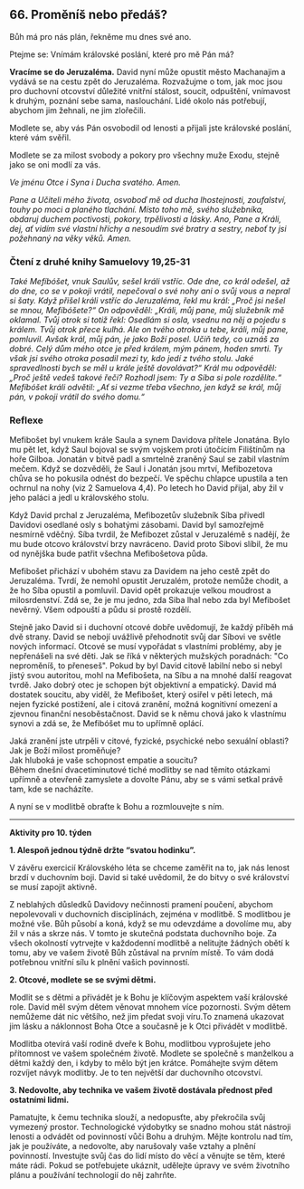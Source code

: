 ## 66. **Proměníš nebo předáš?**

Bůh má pro nás plán, řekněme mu dnes své ano.

Ptejme se: Vnímám královské poslání, které pro mě Pán má?

**Vracíme se do Jeruzaléma.** David nyní může opustit město Machanajim a vydává se na cestu zpět do Jeruzaléma. Rozvažujme o tom, jak moc jsou pro duchovní otcovství důležité vnitřní stálost, soucit, odpuštění, vnímavost k druhým, poznání sebe sama, naslouchání. Lidé okolo nás potřebují, abychom jim žehnali, ne jim zlořečili.

Modlete se, aby vás Pán osvobodil od lenosti a přijali jste královské poslání, které vám svěřil.

Modlete se za milost svobody a pokory pro všechny muže Exodu, stejně jako se oni modlí za vás.

_Ve jménu Otce i Syna i Ducha svatého. Amen._

_Pane a Učiteli mého života, osvoboď mě od ducha lhostejnosti, zoufalství, touhy po moci a planého tlachání. Místo toho mě, svého služebníka, obdaruj duchem poctivosti, pokory, trpělivosti a lásky. Ano, Pane a Králi, dej, ať vidím své vlastní hříchy a nesoudím své bratry a sestry, neboť ty jsi požehnaný na věky věků. Amen._

### Čtení z druhé knihy Samuelovy 19,25-31

_Také Mefíbóšet, vnuk Saulův, sešel králi vstříc. Ode dne, co král odešel, až do dne, co se v pokoji vrátil, nepečoval o své nohy ani o svůj vous a nepral si šaty. Když přišel králi vstříc do Jeruzaléma, řekl mu král: „Proč jsi nešel se mnou, Mefíbóšete?“ On odpověděl: „Králi, můj pane, můj služebník mě oklamal. Tvůj otrok si totiž řekl: Osedlám si osla, vsednu na něj a pojedu s králem. Tvůj otrok přece kulhá. Ale on tvého otroka u tebe, králi, můj pane, pomluvil. Avšak král, můj pán, je jako Boží posel. Učiň tedy, co uznáš za dobré. Celý dům mého otce je před králem, mým pánem, hoden smrti. Ty však jsi svého otroka posadil mezi ty, kdo jedí z tvého stolu. Jaké spravedlnosti bych se měl u krále ještě dovolávat?“ Král mu odpověděl: „Proč ještě vedeš takové řeči? Rozhodl jsem: Ty a Síba si pole rozdělíte.“ Mefíbóšet králi odvětil: „Ať si vezme třeba všechno, jen když se král, můj pán, v pokoji vrátil do svého domu.“_

### Reflexe

Mefibošet byl vnukem krále Saula a synem Davidova přítele Jonatána. Bylo mu pět let, když Saul bojoval se svým vojskem proti útočícím Filištínům na hoře Gilboa. Jonatán v bitvě padl a smrtelně zraněný Saul se zabil vlastním mečem. Když se dozvěděli, že Saul i Jonatán jsou mrtví, Mefibozetova chůva se ho pokusila odnést do bezpečí. Ve spěchu chlapce upustila a ten ochrnul na nohy (viz 2 Samuelova 4,4). Po letech ho David přijal, aby žil v jeho paláci a jedl u královského stolu.

Když David prchal z Jeruzaléma, Mefibozetův služebník Síba přivedl Davidovi osedlané osly s bohatými zásobami. David byl samozřejmě nesmírně vděčný. Síba tvrdil, že Mefibozet zůstal v Jeruzalémě s nadějí, že mu bude otcovo království brzy navráceno. David proto Sibovi slíbil, že mu od nynějška bude patřit všechna Mefibošetova půda.

Mefibošet přichází v ubohém stavu za Davidem na jeho cestě zpět do Jeruzaléma. Tvrdí, že nemohl opustit Jeruzalém, protože nemůže chodit, a že ho Síba opustil a pomluvil. David opět prokazuje velkou moudrost a milosrdenství. Zdá se, že je mu jedno, zda Siba lhal nebo zda byl Mefibošet nevěrný. Všem odpouští a půdu si prostě rozdělí.

Stejně jako David si i duchovní otcové dobře uvědomují, že každý příběh má dvě strany. David se nebojí uvážlivě přehodnotit svůj dar Síbovi ve světle nových informací. Otcové se musí vypořádat s vlastními problémy, aby je nepřenášeli na své děti. Jak se říká v některých mužských poradnách: "Co neproměníš, to přeneseš". Pokud by byl David citově labilní nebo si nebyl jistý svou autoritou, mohl na Mefibošeta, na Síbu a na mnohé další reagovat tvrdě. Jako dobrý otec je schopen být objektivní a empatický. David má dostatek soucitu, aby viděl, že Mefibošet, který osiřel v pěti letech, má nejen fyzické postižení, ale i citová zranění, možná kognitivní omezení a zjevnou finanční nesoběstačnost. David se k němu chová jako k vlastnímu synovi a zdá se, že Mefibóšet mu to upřímně oplácí.

Jaká zranění jste utrpěli v citové, fyzické, psychické nebo sexuální oblasti? \
Jak je Boží milost proměňuje? \
Jak hluboká je vaše schopnost empatie a soucitu? \
Během dnešní dvacetiminutové tiché modlitby se nad těmito otázkami upřímně a otevřeně zamyslete a dovolte Pánu, aby se s vámi setkal právě tam, kde se nacházíte.

A nyní se v modlitbě obraťte k Bohu a rozmlouvejte s ním.

---

**Aktivity pro 10. týden**

**1. Alespoň jednou týdně držte “svatou hodinku”.**

V závěru exercicií Královského léta se chceme zaměřit na to, jak nás lenost brzdí v duchovním boji. David si také uvědomil, že do bitvy o své království se musí zapojit aktivně.

Z neblahých důsledků Davidovy nečinnosti pramení poučení, abychom nepolevovali v duchovních disciplínách, zejména v modlitbě. S modlitbou je možné vše. Bůh působí a koná, když se mu odevzdáme a dovolíme mu, aby žil v nás a skrze nás. V tomto je skutečná podstata duchovního boje. Za všech okolností vytrvejte v každodenní modlitbě a nelitujte žádných obětí k tomu, aby ve vašem životě Bůh zůstával na prvním místě. To vám dodá potřebnou vnitřní sílu k plnění vašich povinností.

**2. Otcové, modlete se se svými dětmi.**

Modlit se s dětmi a přivádět je k Bohu je klíčovým aspektem vaší královské role. David měl svým dětem věnovat mnohem více pozornosti. Svým dětem nemůžeme dát nic většího, než jim předat svoji víru.To znamená ukazovat jim lásku a náklonnost Boha Otce a současně je k Otci přivádět v modlitbě.

Modlitba otevírá vaší rodině dveře k Bohu, modlitbou vyprošujete jeho přítomnost ve vašem společném životě. Modlete se společně s manželkou a dětmi každý den, i kdyby to mělo být jen krátce. Pomáhejte svým dětem rozvíjet návyk modlitby. Je to ten největší dar duchovního otcovství.

**3. Nedovolte, aby technika ve vašem životě dostávala přednost před ostatními lidmi.**

Pamatujte, k čemu technika slouží, a nedopusťte, aby překročila svůj vymezený prostor. Technologické výdobytky se snadno mohou stát nástroji lenosti a odvádět od povinností vůči Bohu a druhým. Mějte kontrolu nad tím, jak je používáte, a nedovolte, aby narušovaly vaše vztahy a plnění povinností. Investujte svůj čas do lidí místo do věcí a věnujte se těm, které máte rádi. Pokud se potřebujete ukáznit, udělejte úpravy ve svém životního plánu a používání technologií do něj zahrňte.
